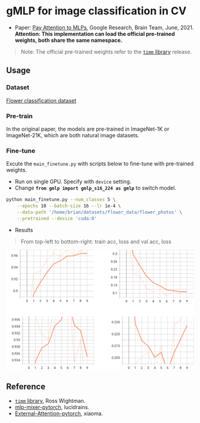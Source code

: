 # gMLP for image classification in CV
* Paper: [Pay Attention to MLPs](https://arxiv.org/abs/2105.08050), Google Research, Brain Team, June, 2021.
**Attention: This implementation can load the official pre-trained weights, both share the same namespace.**
> Note: The official pre-trained weights refer to the [```timm``` library](https://github.com/rwightman/pytorch-image-models) release.

## Usage
### Dataset
[Flower classification dataset](http://download.tensorflow.org/example_images/flower_photos.tgz)

### Pre-train
In the original paper, the models are pre-trained in ImageNet-1K or ImageNet-21K, which are both natural image datasets.

### Fine-tune
Excute the ```main_finetune.py``` with scripts below to fine-tune with pre-trained weights.
* Run on single GPU. Specify with ```device``` setting.
* Change **```from gmlp import gmlp_s16_224 as gmlp```** to switch model.
```bash
python main_finetune.py --num_classes 5 \
    --epochs 10 --batch-size 16 --lr 1e-4 \
    --data-path '/home/brian/datasets/flower_data/flower_photos' \
    --pretrained --device 'cuda:0'
```

* Results

> From top-left to bottom-right: train acc, loss and val acc, loss
<p align="center">
<img src="result.png" width="800">
</p>

## Reference
- [```timm``` library](https://github.com/rwightman/pytorch-image-models), Ross Wightman.
- [mlp-mixer-pytorch](https://github.com/lucidrains/mlp-mixer-pytorch), lucidrains.
- [External-Attention-pytorch](https://github.com/xmu-xiaoma666/External-Attention-pytorch), xiaoma.